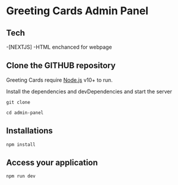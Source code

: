 # Greeting Cards Admin Panel

## Tech

-[NEXTJS] -HTML enchanced for webpage

## Clone the GITHUB repository

Greeting Cards require [Node.js](https://nodejs.org/) v10+ to run.

Install the dependencies and devDependencies and start the server

```
git clone 

cd admin-panel

```

 ## Installations
```
npm install
```

## Access your application

```
npm run dev

```